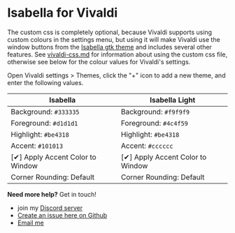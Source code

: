# Isabella for Vivaldi
The custom css is completely optional, because Vivaldi supports using custom colours in the settings menu, but using it will make Vivaldi use the window buttons from the [Isabella gtk theme](https://github.com/isabella-theme/isabella-gnome) and includes several other features. See [vivaldi-css.md](vivaldi-css.md) for information about using the custom css file, otherwise see below for the colour values for Vivaldi's settings.

Open Vivaldi settings > Themes, click the "+" icon to add a new theme, and enter the following values.

| Isabella                                | Isabella Light                          |
| --------------------------------------- | --------------------------------------- |
| Background: `#333335`                   | Background: `#f9f9f9`                   |
| Foreground: `#d1d1d1`                   | Foreground: `#4c4f59`                   |
| Highlight: `#be4318`                    | Highlight: `#be4318`                    |
| Accent: `#101013`                       | Accent: `#cccccc`                       |
| [&#10004;] Apply Accent Color to Window | [&#10004;] Apply Accent Color to Window |
| Corner Rounding: Default                | Corner Rounding: Default                |

**Need more help?** Get in touch!
- join my [Discord server](https://discord.gg/ZfDP2ZV)
- [Create an issue here on Github](https://github.com/isabella-theme/isabella-vivaldi/issues/new)
- [Email me](mailto:jontiamac@gmail.com)
